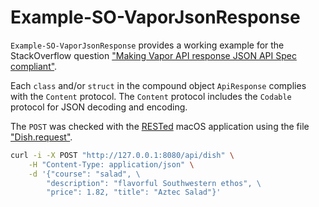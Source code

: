 # Example-SO-VaporJsonResponse

`Example-SO-VaporJsonResponse` provides a working example for the StackOverflow question ["Making Vapor API response JSON API Spec compliant"](https://stackoverflow.com/questions/52232746/making-vapor-api-response-json-api-spec-compliant).

Each `class` and/or `struct` in the compound object `ApiResponse` complies with the `Content` protocol. The `Content` protocol includes the `Codable` protocol for JSON decoding and encoding. 

The `POST` was checked with the [RESTed](https://apps.apple.com/us/app/rested-simple-http-requests/id421879749) macOS application using the file ["Dish.request"](Dish.request).

``` sh
curl -i -X POST "http://127.0.0.1:8080/api/dish" \
    -H "Content-Type: application/json" \
    -d '{"course": "salad", \
        "description": "flavorful Southwestern ethos", \
        "price": 1.82, "title": "Aztec Salad"}'
```